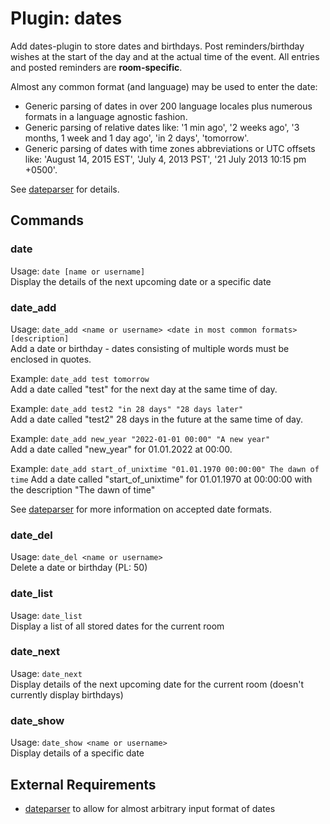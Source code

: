 Plugin: dates
===
Add dates-plugin to store dates and birthdays. Post reminders/birthday wishes at the start of the day and at the 
actual time of the event. All entries and posted reminders are **room-specific**.

Almost any common format (and language) may be used to enter the date:
  - Generic parsing of dates in over 200 language locales plus numerous formats in a language agnostic fashion.
  - Generic parsing of relative dates like: '1 min ago', '2 weeks ago', '3 months, 1 week and 1 day ago', 'in 2 days', 
    'tomorrow'.
  - Generic parsing of dates with time zones abbreviations or UTC offsets like: 'August 14, 2015 EST', 'July 4, 2013 
    PST', '21 July 2013 10:15 pm +0500'.

See [dateparser](https://pypi.org/project/dateparser/) for details.

## Commands

### date
Usage: `date [name or username]`  
Display the details of the next upcoming date or a specific date

### date_add
Usage: `date_add <name or username> <date in most common formats> [description]`  
Add a date or birthday - dates consisting of multiple words must be enclosed in quotes.  

Example: `date_add test tomorrow`  
Add a date called "test" for the next day at the same time of day.

Example: `date_add test2 "in 28 days" "28 days later"`  
Add a date called "test2" 28 days in the future at the same time of day.

Example: `date_add new_year "2022-01-01 00:00" "A new year"`  
Add a date called "new_year" for 01.01.2022 at 00:00.

Example: `date_add start_of_unixtime "01.01.1970 00:00:00" The dawn of time`
Add a date called "start_of_unixtime" for 01.01.1970 at 00:00:00 with the description "The dawn of time"

See [dateparser](https://pypi.org/project/dateparser/) for more information on accepted date formats.

### date_del
Usage: `date_del <name or username>`  
Delete a date or birthday (PL: 50)

### date_list
Usage: `date_list`  
Display a list of all stored dates for the current room

### date_next
Usage: `date_next`  
Display details of the next upcoming date for the current room (doesn't currently display birthdays)

### date_show
Usage: `date_show <name or username>`  
Display details of a specific date

## External Requirements
- [dateparser](https://pypi.org/project/dateparser/) to allow for almost arbitrary input format of dates